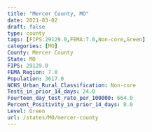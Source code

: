 ```yaml
---
title: "Mercer County, MO"
date: 2021-03-02
draft: false
type: county
tags: [FIPS:29129.0,FEMA:7.0,Non-core,Green]
categories: [MO]
County: Mercer County
State: MO
FIPS: 29129.0
FEMA_Region: 7.0
Population: 3617.0
NCHS_Urban_Rural_Classification: Non-core
Tests_in_prior_14_days: 24.0
Fourteen_day_test_rate_per_100000: 664.0
Percent_Positivity_in_prior_14_days: 0.0
Level: Green
url: /states/MO/mercer-county
---
```



